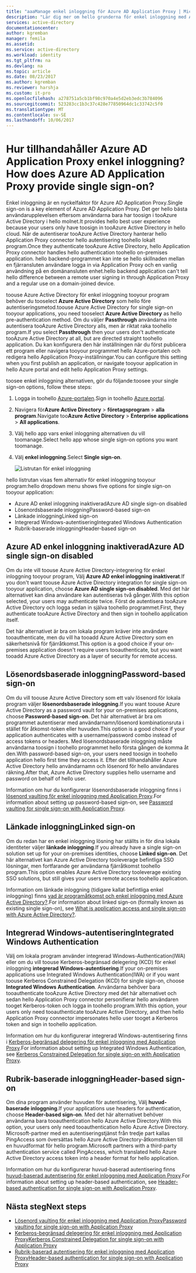 ```yaml
---
title: "aaaManage enkel inloggning för Azure AD Application Proxy | Microsoft Docs"
description: "Lär dig mer om hello grunderna för enkel inloggning med Application Proxy"
services: active-directory
documentationcenter: 
author: kgremban
manager: femila
ms.assetid: 
ms.service: active-directory
ms.workload: identity
ms.tgt_pltfrm: na
ms.devlang: na
ms.topic: article
ms.date: 08/23/2017
ms.author: kgremban
ms.reviewer: harshja
ms.custom: it-pro
ms.openlocfilehash: a278751a5cb1bf98c970a4e5d2eb3edc3b784096
ms.sourcegitcommit: 523283cc1b3c37c428e77850964dc1c33742c5f0
ms.translationtype: MT
ms.contentlocale: sv-SE
ms.lasthandoff: 10/06/2017
---
```

# <a name="how-does-azure-ad-application-proxy-provide-single-sign-on"></a><span data-ttu-id="3c11d-103">Hur tillhandahåller Azure AD Application Proxy enkel inloggning?</span><span class="sxs-lookup"><span data-stu-id="3c11d-103">How does Azure AD Application Proxy provide single sign-on?</span></span>

<span data-ttu-id="3c11d-104">Enkel inloggning är en nyckelfaktor för Azure AD Application Proxy.</span><span class="sxs-lookup"><span data-stu-id="3c11d-104">Single sign-on is a key element of Azure AD Application Proxy.</span></span>  <span data-ttu-id="3c11d-105">Det ger hello bästa användarupplevelsen eftersom användarna bara har toosign i tooAzure Active Directory i hello molnet.</span><span class="sxs-lookup"><span data-stu-id="3c11d-105">It provides hello best user experience because your users only have toosign in tooAzure Active Directory in hello cloud.</span></span> <span data-ttu-id="3c11d-106">När de autentiserar tooAzure Active Directory hanterar hello Application Proxy connector hello autentisering toohello lokalt program.</span><span class="sxs-lookup"><span data-stu-id="3c11d-106">Once they authenticate tooAzure Active Directory, hello Application Proxy connector handles hello authentication toohello on-premises application.</span></span> <span data-ttu-id="3c11d-107">hello backend-programmet kan inte se hello skillnaden mellan en fjärransluten användare logga in via Application Proxy och en vanlig användning på en domänansluten enhet.</span><span class="sxs-lookup"><span data-stu-id="3c11d-107">hello backend application can't tell hello difference between a remote user signing in through Application Proxy and a regular use on a domain-joined device.</span></span> 

<span data-ttu-id="3c11d-108">toouse Azure Active Directory för enkel inloggning tooyour program behöver du tooselect **Azure Active Directory** som hello före autentiseringsmetod.</span><span class="sxs-lookup"><span data-stu-id="3c11d-108">toouse Azure Active Directory for single sign-on tooyour applications, you need tooselect **Azure Active Directory** as hello pre-authentication method.</span></span> <span data-ttu-id="3c11d-109">Om du väljer **Passthrough** användarna inte autentisera tooAzure Active Directory alls, men är riktat raka toohello program.</span><span class="sxs-lookup"><span data-stu-id="3c11d-109">If you select **Passthrough** then your users don't authenticate tooAzure Active Directory at all, but are directed straight toohello application.</span></span> <span data-ttu-id="3c11d-110">Du kan konfigurera den här inställningen när du först publicera ett program eller navigera tooyour programmet hello Azure-portalen och redigera hello Application Proxy-inställningar.</span><span class="sxs-lookup"><span data-stu-id="3c11d-110">You can configure this setting when you first publish an application, or navigate tooyour application in hello Azure portal and edit hello Application Proxy settings.</span></span> 

<span data-ttu-id="3c11d-111">toosee enkel inloggning alternativen, gör du följande:</span><span class="sxs-lookup"><span data-stu-id="3c11d-111">toosee your single sign-on options, follow these steps:</span></span>

1. <span data-ttu-id="3c11d-112">Logga in toohello [Azure-portalen](https://portal.azure.com).</span><span class="sxs-lookup"><span data-stu-id="3c11d-112">Sign in toohello [Azure portal](https://portal.azure.com).</span></span>
2. <span data-ttu-id="3c11d-113">Navigera för**Azure Active Directory** > **företagsprogram** > **alla program**.</span><span class="sxs-lookup"><span data-stu-id="3c11d-113">Navigate too**Azure Active Directory** > **Enterprise applications** > **All applications**.</span></span>
3. <span data-ttu-id="3c11d-114">Välj hello app vars enkel inloggning alternativen du vill toomanage.</span><span class="sxs-lookup"><span data-stu-id="3c11d-114">Select hello app whose single sign-on options you want toomanage.</span></span>
4. <span data-ttu-id="3c11d-115">Välj **enkel inloggning**.</span><span class="sxs-lookup"><span data-stu-id="3c11d-115">Select **Single sign-on**.</span></span>

   ![Listrutan för enkel inloggning](./media/application-proxy-sso-overview/single-sign-on-mode.png)

<span data-ttu-id="3c11d-117">hello listrutan visas fem alternativ för enkel inloggning tooyour program:</span><span class="sxs-lookup"><span data-stu-id="3c11d-117">hello dropdown menu shows five options for single sign-on tooyour application:</span></span>

* <span data-ttu-id="3c11d-118">Azure AD enkel inloggning inaktiverad</span><span class="sxs-lookup"><span data-stu-id="3c11d-118">Azure AD single sign-on disabled</span></span>
* <span data-ttu-id="3c11d-119">Lösenordsbaserade inloggning</span><span class="sxs-lookup"><span data-stu-id="3c11d-119">Password-based sign-on</span></span>
* <span data-ttu-id="3c11d-120">Länkade inloggning</span><span class="sxs-lookup"><span data-stu-id="3c11d-120">Linked sign-on</span></span>
* <span data-ttu-id="3c11d-121">Integrerad Windows-autentisering</span><span class="sxs-lookup"><span data-stu-id="3c11d-121">Integrated Windows Authentication</span></span>
* <span data-ttu-id="3c11d-122">Rubrik-baserade inloggning</span><span class="sxs-lookup"><span data-stu-id="3c11d-122">Header-based sign-on</span></span>

## <a name="azure-ad-single-sign-on-disabled"></a><span data-ttu-id="3c11d-123">Azure AD enkel inloggning inaktiverad</span><span class="sxs-lookup"><span data-stu-id="3c11d-123">Azure AD single sign-on disabled</span></span>

<span data-ttu-id="3c11d-124">Om du inte vill toouse Azure Active Directory-integrering för enkel inloggning tooyour program, Välj **Azure AD enkel inloggning inaktiverat**.</span><span class="sxs-lookup"><span data-stu-id="3c11d-124">If you don't want toouse Azure Active Directory integration for single sign-on tooyour application, choose **Azure AD single sign-on disabled**.</span></span> <span data-ttu-id="3c11d-125">Med det här alternativet kan dina användare kan autentiseras två gånger.</span><span class="sxs-lookup"><span data-stu-id="3c11d-125">With this option selected, your users may authenticate twice.</span></span> <span data-ttu-id="3c11d-126">Först de autentisera tooAzure Active Directory och logga sedan in själva toohello programmet.</span><span class="sxs-lookup"><span data-stu-id="3c11d-126">First, they authenticate tooAzure Active Directory and then sign in toohello application itself.</span></span> 

<span data-ttu-id="3c11d-127">Det här alternativet är bra om lokala program kräver inte användare tooauthenticate, men du vill ha tooadd Azure Active Directory som en säkerhetsnivå för fjärråtkomst.</span><span class="sxs-lookup"><span data-stu-id="3c11d-127">This option is a good choice if your on-premises application doesn't require users tooauthenticate, but you want tooadd Azure Active Directory as a layer of security for remote access.</span></span> 

## <a name="password-based-sign-on"></a><span data-ttu-id="3c11d-128">Lösenordsbaserade inloggning</span><span class="sxs-lookup"><span data-stu-id="3c11d-128">Password-based sign-on</span></span>

<span data-ttu-id="3c11d-129">Om du vill toouse Azure Active Directory som ett valv lösenord för lokala program väljer **lösenordsbaserade inloggning**.</span><span class="sxs-lookup"><span data-stu-id="3c11d-129">If you want toouse Azure Active Directory as a password vault for your on-premises applications, choose **Password-based sign-on**.</span></span> <span data-ttu-id="3c11d-130">Det här alternativet är bra om programmet autentiserar med användarnamn/lösenord kombinationsruta i stället för åtkomst-token eller huvuden.</span><span class="sxs-lookup"><span data-stu-id="3c11d-130">This option is a good choice if your application authenticates with a username/password combo instead of access tokens or headers.</span></span> <span data-ttu-id="3c11d-131">Med lösenordsbaserade inloggning måste användarna toosign i toohello programmet hello första gången de komma åt den.</span><span class="sxs-lookup"><span data-stu-id="3c11d-131">With password-based sign-on, your users need toosign in toohello application hello first time they access it.</span></span> <span data-ttu-id="3c11d-132">Efter det tillhandahåller Azure Active Directory hello användarnamn och lösenord för hello användares räkning.</span><span class="sxs-lookup"><span data-stu-id="3c11d-132">After that, Azure Active Directory supplies hello username and password on behalf of hello user.</span></span> 

<span data-ttu-id="3c11d-133">Information om hur du konfigurerar lösenordsbaserade inloggning finns i [lösenord vaulting för enkel inloggning med Application Proxy](application-proxy-sso-azure-portal.md).</span><span class="sxs-lookup"><span data-stu-id="3c11d-133">For information about setting up password-based sign-on, see [Password vaulting for single sign-on with Application Proxy](application-proxy-sso-azure-portal.md).</span></span>

## <a name="linked-sign-on"></a><span data-ttu-id="3c11d-134">Länkade inloggning</span><span class="sxs-lookup"><span data-stu-id="3c11d-134">Linked sign-on</span></span>

<span data-ttu-id="3c11d-135">Om du redan har en enkel inloggning lösning har ställts in för dina lokala identiteter väljer **länkade inloggning**.</span><span class="sxs-lookup"><span data-stu-id="3c11d-135">If you already have a single sign-on solution set up for your on-premises identities, choose **Linked sign-on**.</span></span> <span data-ttu-id="3c11d-136">Det här alternativet kan Azure Active Directory tooleverage befintliga SSO lösningar, men fortfarande ger användarna fjärråtkomst toohello program.</span><span class="sxs-lookup"><span data-stu-id="3c11d-136">This option enables Azure Active Directory tooleverage existing SSO solutions, but still gives your users remote access toohello application.</span></span> 

<span data-ttu-id="3c11d-137">Information om länkade inloggning (tidigare kallat befintliga enkel inloggning) finns [vad är programåtkomst och enkel inloggning med Azure Active Directory?](active-directory-appssoaccess-whatis.md#how-does-single-sign-on-with-azure-active-directory-work).</span><span class="sxs-lookup"><span data-stu-id="3c11d-137">For information about linked sign-on (formally known as existing single sign-on), see [What is application access and single sign-on with Azure Active Directory?](active-directory-appssoaccess-whatis.md#how-does-single-sign-on-with-azure-active-directory-work).</span></span>

## <a name="integrated-windows-authentication"></a><span data-ttu-id="3c11d-138">Integrerad Windows-autentisering</span><span class="sxs-lookup"><span data-stu-id="3c11d-138">Integrated Windows Authentication</span></span>

<span data-ttu-id="3c11d-139">Välj om lokala program använder integrerad Windows-Authentication(IWA) eller om du vill toouse Kerberos-begränsad delegering (KCD) för enkel inloggning **integrerad Windows-autentisering**.</span><span class="sxs-lookup"><span data-stu-id="3c11d-139">If your on-premises applications use Integrated Windows Authentication(IWA) or if you want toouse Kerberos Constrained Delegation (KCD) for single sign-on, choose **Integrated Windows Authentication**.</span></span> <span data-ttu-id="3c11d-140">Användarna behöver bara tooauthenticate tooAzure Active Directory med det här alternativet och sedan hello Application Proxy connector personifierar hello användaren tooget Kerberos-token och logga in toohello program.</span><span class="sxs-lookup"><span data-stu-id="3c11d-140">With this option, your users only need tooauthenticate tooAzure Active Directory, and then hello Application Proxy connector impersonates hello user tooget a Kerberos token and sign in toohello application.</span></span> 

<span data-ttu-id="3c11d-141">Information om hur du konfigurerar integrerad Windows-autentisering finns i [Kerberos-begränsad delegering för enkel inloggning med Application Proxy](active-directory-application-proxy-sso-using-kcd.md).</span><span class="sxs-lookup"><span data-stu-id="3c11d-141">For information about setting up Integrated Windows Authentication, see [Kerberos Constrained Delegation for single sign-on with Application Proxy](active-directory-application-proxy-sso-using-kcd.md).</span></span>

## <a name="header-based-sign-on"></a><span data-ttu-id="3c11d-142">Rubrik-baserade inloggning</span><span class="sxs-lookup"><span data-stu-id="3c11d-142">Header-based sign-on</span></span> 

<span data-ttu-id="3c11d-143">Om dina program använder huvuden för autentisering, Välj **huvud-baserade inloggning**.</span><span class="sxs-lookup"><span data-stu-id="3c11d-143">If your applications use headers for authentication, choose **Header-based sign-on**.</span></span> <span data-ttu-id="3c11d-144">Med det här alternativet behöver användarna bara tooauthentication hello Azure Active Directory.</span><span class="sxs-lookup"><span data-stu-id="3c11d-144">With this option, your users only need tooauthentication hello Azure Active Directory.</span></span> <span data-ttu-id="3c11d-145">Microsoft-partner med en autentiseringstjänst från tredje part kallas PingAccess som översättas hello Azure Active Directory-åtkomsttoken till en huvudformat för hello program.</span><span class="sxs-lookup"><span data-stu-id="3c11d-145">Microsoft partners with a third-party authentication service called PingAccess, which translated hello Azure Active Directory access token into a header format for hello application.</span></span> 

<span data-ttu-id="3c11d-146">Information om hur du konfigurerar huvud-baserad autentisering finns [huvud-baserad autentisering för enkel inloggning med Application Proxy](application-proxy-ping-access.md).</span><span class="sxs-lookup"><span data-stu-id="3c11d-146">For information about setting up header-based authentication, see [Header-based authentication for single sign-on with Application Proxy](application-proxy-ping-access.md).</span></span>

## <a name="next-steps"></a><span data-ttu-id="3c11d-147">Nästa steg</span><span class="sxs-lookup"><span data-stu-id="3c11d-147">Next steps</span></span>

- [<span data-ttu-id="3c11d-148">Lösenord vaulting för enkel inloggning med Application Proxy</span><span class="sxs-lookup"><span data-stu-id="3c11d-148">Password vaulting for single sign-on with Application Proxy</span></span>](application-proxy-sso-azure-portal.md)
- [<span data-ttu-id="3c11d-149">Kerberos-begränsad delegering för enkel inloggning med Application Proxy</span><span class="sxs-lookup"><span data-stu-id="3c11d-149">Kerberos Constrained Delegation for single sign-on with Application Proxy</span></span>](active-directory-application-proxy-sso-using-kcd.md)
- [<span data-ttu-id="3c11d-150">Rubrik-baserad autentisering för enkel inloggning med Application Proxy</span><span class="sxs-lookup"><span data-stu-id="3c11d-150">Header-based authentication for single sign-on with Application Proxy</span></span>](application-proxy-ping-access.md) 
